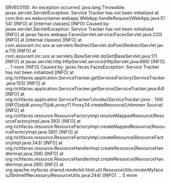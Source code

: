 SRVE0315E: An exception occurred: java.lang.Throwable: javax.servlet.ServletException: Service Tracker has not been initialized
at com.ibm.ws.webcontainer.webapp.WebApp.handleRequest(WebApp.java:5154)
[INFO]  at [internal classes]
[INFO] Caused by: javax.servlet.ServletException: Service Tracker has not been initialized
[INFO]  at javax.faces.webapp.FacesServlet.service(FacesServlet.java:220)
[INFO]  at [internal classes]
[INFO]  at com.assurant.inc.sox.ar.servlets.RedirectServlet.doPost(RedirectServlet.java:73)
[INFO]  at com.assurant.inc.sox.ar.servlets.BaseServlet.doGet(BaseServlet.java:17)
[INFO]  at javax.servlet.http.HttpServlet.service(HttpServlet.java:686)
[INFO]  ... 1 more
[INFO] Caused by: javax.faces.FacesException: Service Tracker has not been initialized
[INFO]  at org.richfaces.application.ServiceTracker.getServicesFactory(ServiceTracker.java:103)
[INFO]  at org.richfaces.application.ServiceTracker.getService(ServiceTracker.java:84)
[INFO]  at org.richfaces.application.ServiceTracker$1.invoke(ServiceTracker.java:149)
[INFO]  at jdk.proxy11/jdk.proxy11.$Proxy34.createResource(Unknown Source)
[INFO]  at org.richfaces.resource.ResourceFactoryImpl.resolveMappedResource(ResourceFactoryImpl.java:393)
[INFO]  at org.richfaces.resource.ResourceFactoryImpl.createMappedResource(ResourceFactoryImpl.java:360)
[INFO]  at org.richfaces.resource.ResourceFactoryImpl.createResource(ResourceFactoryImpl.java:343)
[INFO]  at org.richfaces.resource.ResourceHandlerImpl.createResource(ResourceHandlerImpl.java:266)
[INFO]  at org.richfaces.resource.ResourceHandlerImpl.createResource(ResourceHandlerImpl.java:280)
[INFO]  at org.apache.myfaces.shared.renderkit.html.util.ResourceUtils.renderMyfacesJSInlineIfNecessary(ResourceUtils.java:244)
[INFO]  ... 5 more
